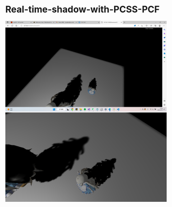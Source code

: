 # Real-time-shadow-with-PCSS-PCF
![[result]](https://raw.githubusercontent.com/konodiodaa/Real-time-shadow-with-PCSS-PCF/master/PCSS.png)
![[result]](https://raw.githubusercontent.com/konodiodaa/Real-time-shadow-with-PCSS-PCF/master/result.png)
